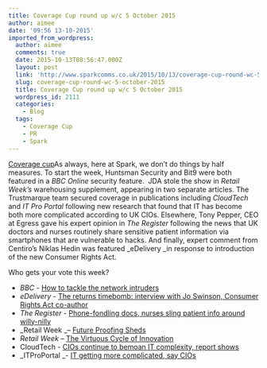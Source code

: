 ```yaml
---
title: Coverage Cup round up w/c 5 October 2015
author: aimee
date: '09:56 13-10-2015'
imported_from_wordpress:
  author: aimee
  comments: true
  date: 2015-10-13T08:56:47.000Z
  layout: post
  link: 'http://www.sparkcomms.co.uk/2015/10/13/coverage-cup-round-wc-5-october-2015/'
  slug: coverage-cup-round-wc-5-october-2015
  title: Coverage Cup round up w/c 5 October 2015
  wordpress_id: 2111
  categories:
    - Blog
  tags:
    - Coverage Cup
    - PR
    - Spark
---
```


[Coverage cup](Coverage-cup-167x300.jpg)As always, here at Spark, we don’t do things by half measures. To start the week, Huntsman Security and Bit9 were both featured in a _BBC Online_ security feature.  JDA stole the show in _Retail Week’s_ warehousing supplement, appearing in two separate articles. The Trustmarque team secured coverage in publications including _CloudTech_ and _IT Pro Portal_ following new research that found that IT has become both more complicated according to UK CIOs. Elsewhere, Tony Pepper, CEO at Egress gave his expert opinion in _The Register_ following the news that UK doctors and nurses routinely share sensitive patient information via smartphones that are vulnerable to hacks. And finally, expert comment from Centiro’s Niklas Hedin was featured _eDelivery _in response to introduction of the new Consumer Rights Act.

Who gets your vote this week?

  * _BBC_ - [How to tackle the network intruders](http://www.bbc.co.uk/news/technology-34411725)
  * _eDelivery_ - [The returns timebomb: interview with Jo Swinson, Consumer Rights Act co-author](http://edelivery.net/2015/10/the-returns-timebomb-interview-with-jo-swinson-consumer-rights-act-co-author/)
  * _The Register_ - [Phone-fondling docs, nurses sling patient info around willy-nilly](http://www.theregister.co.uk/2015/10/08/smartphones_patient_data/)
  * _Retail Week _– [Future Proofing Sheds](http://digitalissues.retail-week.com/2015/supps/rwwarehousingOct15/index.html)
  * _Retail Week_ – [The Virtuous Cycle of Innovation](http://digitalissues.retail-week.com/2015/supps/rwwarehousingOct15/index.html)
  * CloudTech - [CIOs continue to bemoan IT complexity, report shows](http://www.cloudcomputing-news.net/news/2015/oct/09/cios-continue-bemoan-it-complexity-report-shows/)
  * _ITProPortal _- [IT getting more complicated, say CIOs](http://www.itproportal.com/2015/10/09/it-getting-more-complicated-say-cios/)

